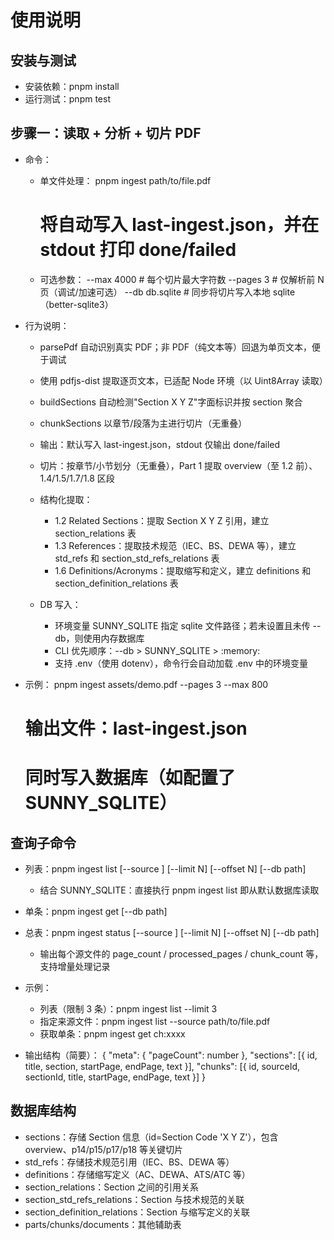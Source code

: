 # 使用说明

## 安装与测试
- 安装依赖：pnpm install
- 运行测试：pnpm test

## 步骤一：读取 + 分析 + 切片 PDF
- 命令：
  - 单文件处理：
    pnpm ingest path/to/file.pdf
    # 将自动写入 last-ingest.json，并在 stdout 打印 done/failed
  - 可选参数：
    --max 4000    # 每个切片最大字符数
    --pages 3     # 仅解析前 N 页（调试/加速可选）
    --db db.sqlite # 同步将切片写入本地 sqlite（better-sqlite3）

- 行为说明：
  - parsePdf 自动识别真实 PDF；非 PDF（纯文本等）回退为单页文本，便于调试
  - 使用 pdfjs-dist 提取逐页文本，已适配 Node 环境（以 Uint8Array 读取）
  - buildSections 自动检测"Section X Y Z"字面标识并按 section 聚合
  - chunkSections 以章节/段落为主进行切片（无重叠）
  - 输出：默认写入 last-ingest.json，stdout 仅输出 done/failed
  - 切片：按章节/小节划分（无重叠），Part 1 提取 overview（至 1.2 前）、1.4/1.5/1.7/1.8 区段
  - 结构化提取：
    - 1.2 Related Sections：提取 Section X Y Z 引用，建立 section_relations 表
    - 1.3 References：提取技术规范（IEC、BS、DEWA 等），建立 std_refs 和 section_std_refs_relations 表
    - 1.6 Definitions/Acronyms：提取缩写和定义，建立 definitions 和 section_definition_relations 表

  - DB 写入：
    - 环境变量 SUNNY_SQLITE 指定 sqlite 文件路径；若未设置且未传 --db，则使用内存数据库
    - CLI 优先顺序：--db > SUNNY_SQLITE > :memory:
    - 支持 .env（使用 dotenv），命令行会自动加载 .env 中的环境变量

- 示例：
  pnpm ingest assets/demo.pdf --pages 3 --max 800
  # 输出文件：last-ingest.json
  # 同时写入数据库（如配置了 SUNNY_SQLITE）

## 查询子命令
- 列表：pnpm ingest list [--source <file>] [--limit N] [--offset N] [--db path]
  - 结合 SUNNY_SQLITE：直接执行 pnpm ingest list 即从默认数据库读取
- 单条：pnpm ingest get <id> [--db path]
- 总表：pnpm ingest status [--source <file>] [--limit N] [--offset N] [--db path]
  - 输出每个源文件的 page_count / processed_pages / chunk_count 等，支持增量处理记录

- 示例：
  - 列表（限制 3 条）：pnpm ingest list --limit 3
  - 指定来源文件：pnpm ingest list --source path/to/file.pdf
  - 获取单条：pnpm ingest get ch:xxxx

- 输出结构（简要）：
  {
    "meta": { "pageCount": number },
    "sections": [{ id, title, section, startPage, endPage, text }],
    "chunks": [{ id, sourceId, sectionId, title, startPage, endPage, text }]
  }

## 数据库结构
- sections：存储 Section 信息（id=Section Code 'X Y Z'），包含 overview、p14/p15/p17/p18 等关键切片
- std_refs：存储技术规范引用（IEC、BS、DEWA 等）
- definitions：存储缩写定义（AC、DEWA、ATS/ATC 等）
- section_relations：Section 之间的引用关系
- section_std_refs_relations：Section 与技术规范的关联
- section_definition_relations：Section 与缩写定义的关联
- parts/chunks/documents：其他辅助表
